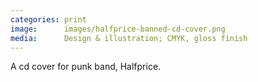 ```yaml
---
categories: print
image:      images/halfprice-banned-cd-cover.png
media:      Design & illustration; CMYK, gloss finish
---
```

A cd cover for punk band, Halfprice.
